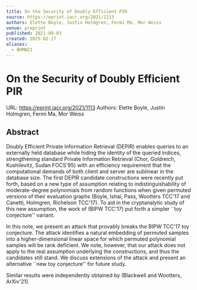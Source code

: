 ```yaml
---
title: On the Security of Doubly Efficient PIR
source: https://eprint.iacr.org/2021/1113
authors: Elette Boyle, Justin Holmgren, Fermi Ma, Mor Weiss
venue: preprint
published: 2021-09-03
created: 2025-02-17
aliases:
  - BHMW21
---
```

# On the Security of Doubly Efficient PIR
URL: https://eprint.iacr.org/2021/1113
Authors: Elette Boyle, Justin Holmgren, Fermi Ma, Mor Weiss

## Abstract
Doubly Efficient Private Information Retrieval (DEPIR) enables queries to an externally held database while hiding the identity of the queried indices, strengthening standard Private Information Retrieval (Chor, Goldreich, Kushilevitz, Sudan FOCS'95) with an efficiency requirement that the computational demands of both client and server are sublinear in the database size.
The first DEPIR candidate constructions were recently put forth, based on a new type of assumption relating to indistinguishability of moderate-degree polynomials from random functions when given permuted versions of their evaluation graphs (Boyle, Ishai, Pass,
Wootters TCC'17 and Canetti, Holmgren, Richelson TCC'17).
To aid in the cryptanalytic study of this new assumption, the work of (BIPW TCC'17) put forth a simpler ``toy conjecture'' variant.

In this note, we present an attack that provably breaks the BIPW TCC'17 toy conjecture.
The attack identifies a natural embedding of permuted samples into a higher-dimensional linear space for which permuted polynomial samples will be rank deficient.
We note, however, that our attack does not apply to the real assumption underlying the constructions, and thus the candidates still stand. We discuss extensions of the attack and present an alternative ``new toy conjecture'' for future study.

Similar results were independently obtained by (Blackwell and Wootters, ArXiv'21).